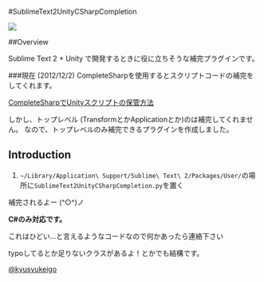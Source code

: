#SublimeText2UnityCSharpCompletion

![](https://dl.dropbox.com/u/18426324/SublimePlugins/SublimeText2UnityCSharpCompletion/0.png)

##Overview

Sublime Text 2 + Unity で開発するときに役に立ちそうな補完プラグインです。


###現在 (2012/12/2)
CompleteSharpを使用するとスクリプトコードの補完をしてくれます。

[CompleteSharpでUnityスクリプトの保管方法](http://qiita.com/items/a33388572990932bba87)

しかし、トップレベル (TransformとかApplicationとか)のは補完してくれません。
なので、トップレベルのみ補完できるプラグインを作成しました。

## Introduction

1. `~/Library/Application\ Support/Sublime\ Text\ 2/Packages/User/`の場所に`SublimeText2UnityCSharpCompletion.py`を置く

補完されるよー (^○^)ノ




**C#のみ対応です。**


これはひどい…と言えるようなコードなので何かあったら連絡下さい

typoしてるとか足りないクラスがあるよ！とかでも結構です。

[@kyusyukeigo](https://twitter.com/kyusyukeigo)